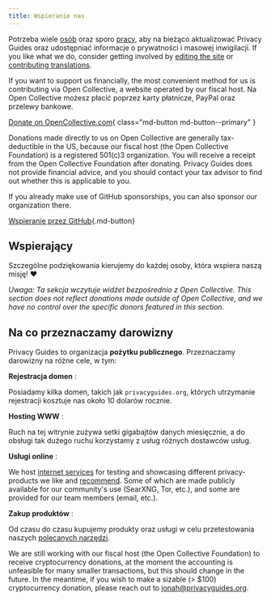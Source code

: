 ```yaml
---
title: Wspieranie nas
---
```


<!-- markdownlint-disable MD036 -->
Potrzeba wiele [osób](https://github.com/privacyguides/privacyguides.org/graphs/contributors) oraz sporo [pracy](https://github.com/privacyguides/privacyguides.org/pulse/monthly), aby na bieżąco aktualizować Privacy Guides oraz udostępniać informacje o prywatności i masowej inwigilacji. If you like what we do, consider getting involved by [editing the site](https://github.com/privacyguides/privacyguides.org) or [contributing translations](https://crowdin.com/project/privacyguides).

If you want to support us financially, the most convenient method for us is contributing via Open Collective, a website operated by our fiscal host. Na Open Collective możesz płacić poprzez karty płatnicze, PayPal oraz przelewy bankowe.

[Donate on OpenCollective.com](https://opencollective.com/privacyguides/donate){ class="md-button md-button--primary" }

Donations made directly to us on Open Collective are generally tax-deductible in the US, because our fiscal host (the Open Collective Foundation) is a registered 501(c)3 organization. You will receive a receipt from the Open Collective Foundation after donating. Privacy Guides does not provide financial advice, and you should contact your tax advisor to find out whether this is applicable to you.

If you already make use of GitHub sponsorships, you can also sponsor our organization there.

[Wspieranie przez GitHub](https://github.com/sponsors/privacyguides ""){.md-button}

## Wspierający

Szczególne podziękowania kierujemy do każdej osoby, która wspiera naszą misję! :heart:

*Uwaga: Ta sekcja wczytuje widżet bezpośrednio z Open Collective. This section does not reflect donations made outside of Open Collective, and we have no control over the specific donors featured in this section.*

<script src="https://opencollective.com/privacyguides/banner.js"></script>

## Na co przeznaczamy darowizny

Privacy Guides to organizacja **pożytku publicznego**. Przeznaczamy darowizny na różne cele, w tym:

**Rejestracja domen**
:

Posiadamy kilka domen, takich jak `privacyguides.org`, których utrzymanie rejestracji kosztuje nas około 10 dolarów rocznie.

**Hosting WWW**
:

Ruch na tej witrynie zużywa setki gigabajtów danych miesięcznie, a do obsługi tak dużego ruchu korzystamy z usług różnych dostawców usług.

**Usługi online**
:

We host [internet services](https://privacyguides.net) for testing and showcasing different privacy-products we like and [recommend](../tools.md). Some of which are made publicly available for our community's use (SearXNG, Tor, etc.), and some are provided for our team members (email, etc.).

**Zakup produktów**
:

Od czasu do czasu kupujemy produkty oraz usługi w celu przetestowania naszych [polecanych narzędzi](../tools.md).

We are still working with our fiscal host (the Open Collective Foundation) to receive cryptocurrency donations, at the moment the accounting is unfeasible for many smaller transactions, but this should change in the future. In the meantime, if you wish to make a sizable (> $100) cryptocurrency donation, please reach out to [jonah@privacyguides.org](mailto:jonah@privacyguides.org).
